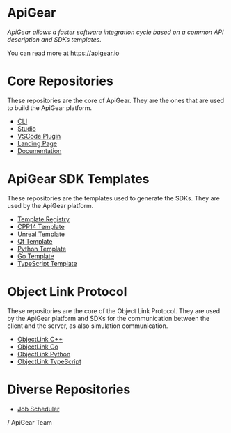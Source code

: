 # ApiGear

*ApiGear allows a faster software integration cycle based on a common API description and SDKs templates.*


You can read more at https://apigear.io

# Core Repositories

These repositories are the core of ApiGear. They are the ones that are used to build the ApiGear platform.

* [CLI](https://github.com/apigear-io/cli)
* [Studio](https://github.com/apigear-io/studio)
* [VSCode Plugin](https://github.com/apigear-io/apigear-vscode)
* [Landing Page](https://github.com/apigear-io/apigear.io)
* [Documentation](https://github.com/apigear-io/apigear-docs)

# ApiGear SDK Templates

These repositories are the templates used to generate the SDKs. They are used by the ApiGear platform.

* [Template Registry](https://github.com/apigear-io/template-registry)
* [CPP14 Template](https://github.com/apigear-io/template-cpp14)
* [Unreal Template](https://github.com/apigear-io/template-unreal)
* [Qt Template](https://github.com/apigear-io/template-qtcpp)
* [Python Template](https://github.com/apigear-io/template-python)
* [Go Template](https://github.com/apigear-io/template-go)
* [TypeScript Template](https://github.com/apigear-io/template-ts)

# Object Link Protocol

These repositories are the core of the Object Link Protocol. They are used by the ApiGear platform and SDKs for the communication between the client and the server, as also simulation communication.

* [ObjectLink C++](https://github.com/apigear-io/objectlink-core-cpp)
* [ObjectLink Go](https://github.com/apigear-io/objectlink-core-go)
* [ObjectLink Python](https://github.com/apigear-io/objectlink-core-python)
* [ObjectLink TypeScript](https://github.com/apigear-io/objectlink-core-typescript)

# Diverse Repositories

* [Job Scheduler](https://github.com/apigear-io/scheduler)

/ ApiGear Team

